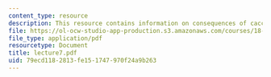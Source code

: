 ```yaml
---
content_type: resource
description: This resource contains information on consequences of cacciopolli.
file: https://ol-ocw-studio-app-production.s3.amazonaws.com/courses/18-152-introduction-to-partial-differential-equations-fall-2005/79ecd1182813fe151747970f24a9b263_lecture7.pdf
file_type: application/pdf
resourcetype: Document
title: lecture7.pdf
uid: 79ecd118-2813-fe15-1747-970f24a9b263
---
```

